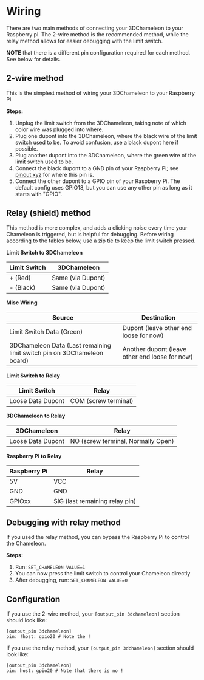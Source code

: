 # Wiring

There are two main methods of connecting your 3DChameleon to your Raspberry pi. The 2-wire method is the recommended method, while the relay method allows for easier debugging with the limit switch. 

**NOTE** that there is a different pin configuration required for each method. See below for details. 

## 2-wire method

This is the simplest method of wiring your 3DChameleon to your Raspberry Pi.

**Steps:**

1. Unplug the limit switch from the 3DChameleon, taking note of which color wire was plugged into where.
2. Plug one dupont into the 3DChameleon, where the black wire of the limit switch used to be. To avoid confusion, use a black dupont here if possible.
3. Plug another dupont into the 3DChameleon, where the green wire of the limit switch used to be.
4. Connect the black dupont to a GND pin of your Raspberry Pi; see [pinout.xyz](https://pinout.xyz/) for where this pin is.
5. Connect the other dupont to a GPIO pin of your Raspberry Pi. The default config uses GPIO18, but you can use any other pin as long as it starts with "GPIO".

## Relay (shield) method

This method is more complex, and adds a clicking noise every time your Chameleon is triggered, but is helpful for debugging. Before wiring according to the tables below, use a zip tie to keep the limit switch pressed.

**Limit Switch to 3DChameleon**

| Limit Switch | 3DChameleon |
| - | - |
| + (Red) | Same (via Dupont) |
| - (Black) | Same (via Dupont) |

**Misc Wiring**

| Source | Destination |
| - | - |
| Limit Switch Data (Green) | Dupont (leave other end loose for now) |
| 3DChameleon Data (Last remaining limit switch pin on 3DChameleon board) | Another dupont (leave other end loose for now) | 


**Limit Switch to Relay**

| Limit Switch | Relay |
| - | - |
| Loose Data Dupont | COM (screw terminal) |

**3DChameleon to Relay**

| 3DChameleon | Relay |
| - | - |
| Loose Data Dupont | NO (screw terminal, Normally Open) |

**Raspberry Pi to Relay**

| Raspberry Pi | Relay |
| - | - |
| 5V | VCC | 
| GND | GND |
| GPIOxx | SIG (last remaining relay pin) | 

## Debugging with relay method

If you used the relay method, you can bypass the Raspberry Pi to control the Chameleon. 

**Steps:**

1. Run: `SET_CHAMELEON VALUE=1`
2. You can now press the limit switch to control your Chameleon directly
3. After debugging, run: `SET_CHAMELEON VALUE=0`

## Configuration

If you use the 2-wire method, your `[output_pin 3dchameleon]` section should look like:
```
[output_pin 3dchameleon]
pin: !host: gpio20 # Note the !
```

If you use the relay method, your `[output_pin 3dchameleon]` section should look like:
```
[output_pin 3dchameleon]
pin: host: gpio20 # Note that there is no !
```